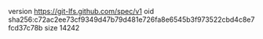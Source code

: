 version https://git-lfs.github.com/spec/v1
oid sha256:c72ac2ee73cf9349d47b79d481e726fa8e6545b3f973522cbd4c8e7fcd37c78b
size 14242
